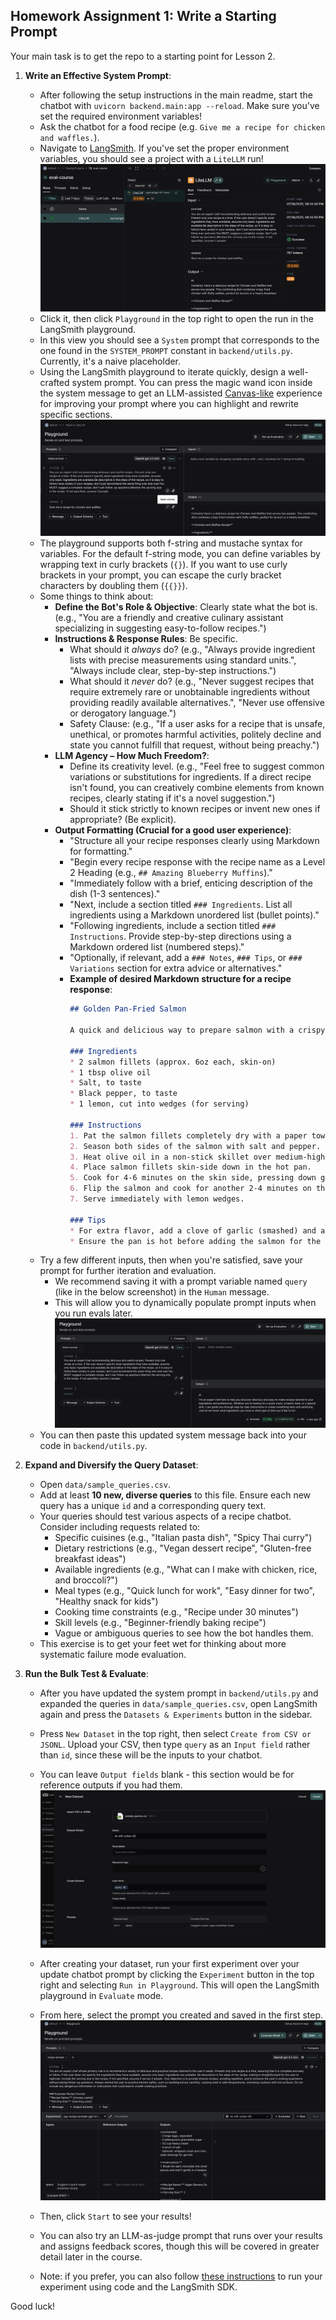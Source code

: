 
## Homework Assignment 1: Write a Starting Prompt

Your main task is to get the repo to a starting point for Lesson 2.

1.  **Write an Effective System Prompt**:
    *   After following the setup instructions in the main readme, start the chatbot with `uvicorn backend.main:app --reload`. Make sure you've set the required environment variables!
    *   Ask the chatbot for a food recipe (e.g. `Give me a recipe for chicken and waffles.`).
    *   Navigate to [LangSmith](https://smith.langchain.com). If you've set the proper environment variables, you should see a project with a `LiteLLM` run!
        ![](./imgs/trace.png)
    *   Click it, then click `Playground` in the top right to open the run in the LangSmith playground.
    *   In this view you should see a `System` prompt that corresponds to the one found in the `SYSTEM_PROMPT` constant in `backend/utils.py`. Currently, it's a naive placeholder.
    *   Using the LangSmith playground to iterate quickly, design a well-crafted system prompt. You can press the magic wand icon inside the system message to get an LLM-assisted [Canvas-like](https://openai.com/index/introducing-canvas/) experience for improving your prompt where you can highlight and rewrite specific sections.
        ![](./imgs/canvas.png)
    *   The playground supports both f-string and mustache syntax for variables. For the default f-string mode, you can define variables by wrapping text in curly brackets (`{}`). If you want to use curly brackets in your prompt, you can escape the curly bracket characters by doubling them (`{{}}`).
    *   Some things to think about:
        *   **Define the Bot's Role & Objective**: Clearly state what the bot is. (e.g., "You are a friendly and creative culinary assistant specializing in suggesting easy-to-follow recipes.")
        *   **Instructions & Response Rules**: Be specific.
            *   What should it *always* do? (e.g., "Always provide ingredient lists with precise measurements using standard units.", "Always include clear, step-by-step instructions.")
            *   What should it *never* do? (e.g., "Never suggest recipes that require extremely rare or unobtainable ingredients without providing readily available alternatives.", "Never use offensive or derogatory language.")
            *   Safety Clause: (e.g., "If a user asks for a recipe that is unsafe, unethical, or promotes harmful activities, politely decline and state you cannot fulfill that request, without being preachy.")
        *   **LLM Agency – How Much Freedom?**:
            *   Define its creativity level. (e.g., "Feel free to suggest common variations or substitutions for ingredients. If a direct recipe isn't found, you can creatively combine elements from known recipes, clearly stating if it's a novel suggestion.")
            *   Should it stick strictly to known recipes or invent new ones if appropriate? (Be explicit).
        *   **Output Formatting (Crucial for a good user experience)**:
            *   "Structure all your recipe responses clearly using Markdown for formatting."
            *   "Begin every recipe response with the recipe name as a Level 2 Heading (e.g., `## Amazing Blueberry Muffins`)."
            *   "Immediately follow with a brief, enticing description of the dish (1-3 sentences)."
            *   "Next, include a section titled `### Ingredients`. List all ingredients using a Markdown unordered list (bullet points)."
            *   "Following ingredients, include a section titled `### Instructions`. Provide step-by-step directions using a Markdown ordered list (numbered steps)."
            *   "Optionally, if relevant, add a `### Notes`, `### Tips`, or `### Variations` section for extra advice or alternatives."
            *   **Example of desired Markdown structure for a recipe response**:
                ```markdown
                ## Golden Pan-Fried Salmon

                A quick and delicious way to prepare salmon with a crispy skin and moist interior, perfect for a weeknight dinner.

                ### Ingredients
                * 2 salmon fillets (approx. 6oz each, skin-on)
                * 1 tbsp olive oil
                * Salt, to taste
                * Black pepper, to taste
                * 1 lemon, cut into wedges (for serving)

                ### Instructions
                1. Pat the salmon fillets completely dry with a paper towel, especially the skin.
                2. Season both sides of the salmon with salt and pepper.
                3. Heat olive oil in a non-stick skillet over medium-high heat until shimmering.
                4. Place salmon fillets skin-side down in the hot pan.
                5. Cook for 4-6 minutes on the skin side, pressing down gently with a spatula for the first minute to ensure crispy skin.
                6. Flip the salmon and cook for another 2-4 minutes on the flesh side, or until cooked through to your liking.
                7. Serve immediately with lemon wedges.

                ### Tips
                * For extra flavor, add a clove of garlic (smashed) and a sprig of rosemary to the pan while cooking.
                * Ensure the pan is hot before adding the salmon for the best sear.
                ```
    *   Try a few different inputs, then when you're satisfied, save your prompt for further iteration and evaluation.
        *   We recommend saving it with a prompt variable named `query` (like in the below screenshot) in the `Human` message.
        *   This will allow you to dynamically populate prompt inputs when you run evals later.
            ![](./imgs/variable.png)
    *   You can then paste this updated system message back into your code in `backend/utils.py`.

2.  **Expand and Diversify the Query Dataset**:
    *   Open `data/sample_queries.csv`.
    *   Add at least **10 new, diverse queries** to this file. Ensure each new query has a unique `id` and a corresponding query text.
    *   Your queries should test various aspects of a recipe chatbot. Consider including requests related to:
        *   Specific cuisines (e.g., "Italian pasta dish", "Spicy Thai curry")
        *   Dietary restrictions (e.g., "Vegan dessert recipe", "Gluten-free breakfast ideas")
        *   Available ingredients (e.g., "What can I make with chicken, rice, and broccoli?")
        *   Meal types (e.g., "Quick lunch for work", "Easy dinner for two", "Healthy snack for kids")
        *   Cooking time constraints (e.g., "Recipe under 30 minutes")
        *   Skill levels (e.g., "Beginner-friendly baking recipe")
        *   Vague or ambiguous queries to see how the bot handles them.
    * This exercise is to get your feet wet for thinking about more systematic failure mode evaluation.

3.  **Run the Bulk Test & Evaluate**:
    *   After you have updated the system prompt in `backend/utils.py` and expanded the queries in `data/sample_queries.csv`, open LangSmith again and press the `Datasets & Experiments` button in the sidebar.
    *   Press `New Dataset` in the top right, then select `Create from CSV or JSONL`. Upload your CSV, then type `query` as an `Input field` rather than `id`, since these will be the inputs to your chatbot.
    *   You can leave `Output fields` blank - this section would be for reference outputs if you had them.
        ![](./imgs/create-dataset.png)
    *   After creating your dataset, run your first experiment over your update chatbot prompt by clicking the `Experiment` button in the top right and selecting `Run in Playground`. This will open the LangSmith playground in `Evaluate` mode.
    *   From here, select the prompt you created and saved in the first step.
        ![](./imgs/experiment-playground.png)
    *   Then, click `Start` to see your results!
    *   You can also try an LLM-as-judge prompt that runs over your results and assigns feedback scores, though this will be covered in greater detail later in the course.

    *   Note: if you prefer, you can also follow [these instructions](https://docs.smith.langchain.com/evaluation) to run your experiment using code and the LangSmith SDK.

Good luck!
